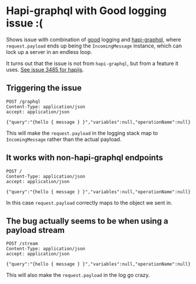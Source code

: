 Hapi-graphql with Good logging issue :(
=======================================

Shows issue with combination of [good](https://www.npmjs.com/package/good) logging and [hapi-graphql](https://github.com/SimonDegraeve/hapi-graphql), where `request.payload` ends up being the `IncomingMessage` instance, which can lock up a server in an endless loop.

It turns out that the issue is not from `hapi-graphql`, but from a feature it uses. [See issue 3485 for hapijs](https://github.com/hapijs/hapi/issues/3485).


Triggering the issue
--------------------

```
POST /graphql
Content-Type: application/json
accept: application/json

{"query":"{hello { message } }","variables":null,"operationName":null}
```

This will make the `request.payload` in the logging stack map to `IncomingMessage` rather than the actual payload.



It works with non-hapi-graphql endpoints
----------------------------------------

```
POST /
Content-Type: application/json
accept: application/json

{"query":"{hello { message } }","variables":null,"operationName":null}
```

In this case `request.payload` correctly maps to the object we sent in.



The bug actually seems to be when using a payload stream
--------------------------------------------------------

```
POST /stream
Content-Type: application/json
accept: application/json

{"query":"{hello { message } }","variables":null,"operationName":null}
```

This will also make the `request.payload` in the log go crazy.
